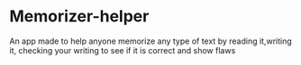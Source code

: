 # Memorizer-helper
An app made to help anyone memorize any type of text by reading it,writing it, checking your writing to see if it is correct and show flaws
